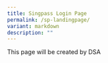 ```yaml
---
title: Singpass Login Page
permalink: /sp-landingpage/
variant: markdown
description: ""
---
```

This page will be created by DSA